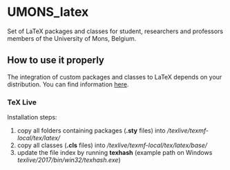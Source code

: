 
UMONS_latex
===========



Set of LaTeX packages and classes for student, researchers and professors members of the University of Mons, Belgium.



How to use it properly
----------------------


The integration of custom packages and classes to LaTeX depends on your distribution.
You can find information [here](https://en.wikibooks.org/wiki/LaTeX/Installing_Extra_Packages).


### TeX Live

Installation steps:
1. copy all folders containing packages (**.sty** files) into 
   */texlive/texmf-local/tex/latex/*
2. copy all classes (**.cls** files) into 
   */texlive/texmf-local/tex/latex/base/*
3. update the file index by running **texhash**
   (example path on Windows *texlive/2017/bin/win32/texhash.exe*)
